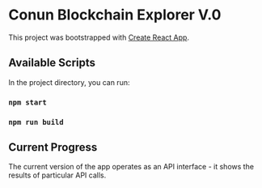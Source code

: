 # Conun Blockchain Explorer V.0

This project was bootstrapped with [Create React App](https://github.com/facebook/create-react-app).

## Available Scripts

In the project directory, you can run:

### `npm start`
### `npm run build`

## Current Progress

The current version of the app operates as an API interface - it shows the results of particular API calls.
